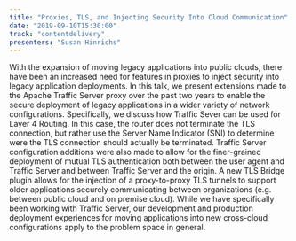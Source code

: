 ```yaml
---
title: "Proxies, TLS, and Injecting Security Into Cloud Communication"
date: "2019-09-10T15:30:00"
track: "contentdelivery"
presenters: "Susan Hinrichs"
---
```


With the expansion of moving legacy applications into public clouds, there have been an increased need for features in proxies to inject security into legacy application deployments.  In this talk, we present extensions made to the Apache Traffic Server proxy over the past two years to enable the secure deployment of legacy applications in a wider variety of network configurations.  Specifically, we discuss how Traffic Sever can be used for Layer 4 Routing.  In this case, the router does not terminate the TLS connection, but rather use the Server Name Indicator (SNI) to determine were the TLS connection should actually be terminated.  Traffic Server configuration additions were also made to allow for the finer-grained deployment of mutual TLS authentication both between the user agent and Traffic Server and between Traffic Server and the origin.  A new TLS Bridge plugin allows for the injection of a proxy-to-proxy TLS tunnels to support older applications securely communicating between organizations (e.g. between public cloud and on premise cloud).  While we have specifically been working with Traffic Server, our development and production deployment experiences for moving applications into new cross-cloud configurations apply to the problem space in general.